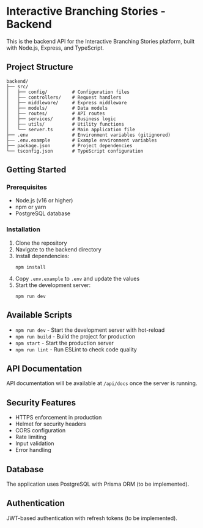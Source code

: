 # Interactive Branching Stories - Backend

This is the backend API for the Interactive Branching Stories platform, built with Node.js, Express, and TypeScript.

## Project Structure

```
backend/
├── src/
│   ├── config/         # Configuration files
│   ├── controllers/    # Request handlers
│   ├── middleware/     # Express middleware
│   ├── models/         # Data models
│   ├── routes/         # API routes
│   ├── services/       # Business logic
│   ├── utils/          # Utility functions
│   └── server.ts       # Main application file
├── .env                # Environment variables (gitignored)
├── .env.example        # Example environment variables
├── package.json        # Project dependencies
└── tsconfig.json       # TypeScript configuration
```

## Getting Started

### Prerequisites

- Node.js (v16 or higher)
- npm or yarn
- PostgreSQL database

### Installation

1. Clone the repository
2. Navigate to the backend directory
3. Install dependencies:
   ```
   npm install
   ```
4. Copy `.env.example` to `.env` and update the values
5. Start the development server:
   ```
   npm run dev
   ```

## Available Scripts

- `npm run dev` - Start the development server with hot-reload
- `npm run build` - Build the project for production
- `npm start` - Start the production server
- `npm run lint` - Run ESLint to check code quality

## API Documentation

API documentation will be available at `/api/docs` once the server is running.

## Security Features

- HTTPS enforcement in production
- Helmet for security headers
- CORS configuration
- Rate limiting
- Input validation
- Error handling

## Database

The application uses PostgreSQL with Prisma ORM (to be implemented).

## Authentication

JWT-based authentication with refresh tokens (to be implemented).